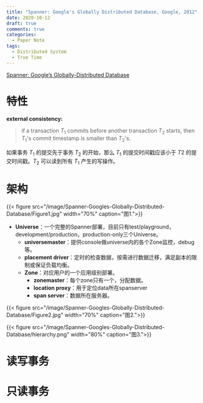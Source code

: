 ```yaml
---
title: "Spanner: Google's Globally Distributed Database, Google, 2012"
date: 2020-10-12
draft: true
comments: true
categories:
  - Paper Note 
tags:
  - Distributed System 
  - True Time 
---
```


[Spanner: Google’s Globally-Distributed Database](https://pdos.csail.mit.edu/6.824/papers/spanner.pdf)

# 特性

**external consistency:** 

> if a transaction $T_1$ commits before another transaction $T_2$ starts, then $T_1$'s commit timestamp is smaller than $T_2$'s.

如果事务 $T_1$ 的提交先于事务 $T_2$ 的开始，那么 $T_1$ 的提交时间戳应该小于 $T2$ 的提交时间戳。$T_2$ 可以读到所有 $T_1$ 产生的写操作。

# 架构

{{< figure src="/image/Spanner-Googles-Globally-Distributed-Database/Figure1.jpg" width="70%" caption="图1.">}}

+ **Universe**：一个完整的Spanner部署，目前只有test/playground，development/production，production-only三个Universe。
  + **universemaster**：提供console做universe内的各个Zone监控，debug等。
  + **placement driver**：定时的检查数据，按需进行数据迁移，满足副本的限制或保证负载均衡。
  + **Zone**：对应用户的一个应用级别部署。
    + **zonemaster**：每个zone只有一个，分配数据。
    + **location proxy**：用于定位data所在spanserver
    + **span server**：数据所在服务器。

{{< figure src="/image/Spanner-Googles-Globally-Distributed-Database/Figure2.jpg" width="70%" caption="图2.">}}

{{< figure src="/image/Spanner-Googles-Globally-Distributed-Database/hierarchy.png" width="80%" caption="图3.">}}

# 读写事务

# 只读事务



